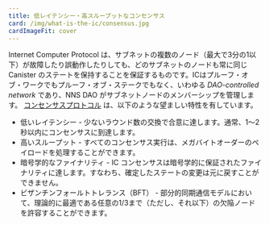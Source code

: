 ```yaml
---
title: 低レイテンシー・高スループットなコンセンサス
card: /img/what-is-the-ic/consensus.jpg
cardImageFit: cover
---
```


Internet Computer Protocol は、サブネットの複数のノード（最大で3分の1以下）が故障したり誤動作したりしても、どのサブネットのノードも常に同じ Canister のステートを保持することを保証するものです。ICはプルーフ・オブ・ワークでもプルーフ・オブ・ステークでもなく、いわゆる *DAO-controlled network* であり、NNS DAO がサブネットノードのメンバーシップを管理します。
[コンセンサスプロトコル](/how-it-works/consensus/) は、以下のような望ましい特性を有しています。
- 低いレイテンシー - 少ないラウンド数の交換で合意に達します。通常、1～2秒以内にコンセンサスに到達します。
- 高いスループット - すべてのコンセンサス実行は、メガバイトオーダーのペイロードを処理することができます。
- 暗号学的なファイナリティ - IC コンセンサスは暗号学的に保証されたファイナリティに達します。すなわち、確定したステートの変更は元に戻すことができません。
- ビザンチンフォールトトレランス（BFT） - 部分的同期通信モデルにおいて、理論的に最適である任意の1/3まで（ただし、それ以下）の欠陥ノードを許容することができます。

<!--
---
title: Low-latency high-throughput consensus
card: /img/what-is-the-ic/consensus.jpg
cardImageFit: cover
---

The Internet Computer Protocol ensures that the nodes any subnet always hold the same canister state—even if multiple nodes of a subnet (up to less than one third) are faulty or misbehave. The IC is neither a proof-of-work, nor a proof-of-stake network, but a so-called *DAO-controlled network*, where the NNS DAO manages subnet node membership.
The [consensus protocol](/how-it-works/consensus/) has the following desirable properties:
- Low latency – A small number of rounds of exchange suffice to reach agreement. Normally consensus is reached within 1 to 2 seconds.
- High throughput – Every consensus execution can handle payloads in the order of megabytes.
- Cryptographic finality – IC consensus reaches cryptographically-guaranteed finality, that is, finalized state changes cannot be undone.
- Byzantine fault tolerance (BFT) – Being able to tolerate up to (but less than) one third of arbitrarily faulty nodes is theoretically optimal in the considered partially synchronous communication model.
  
-->
